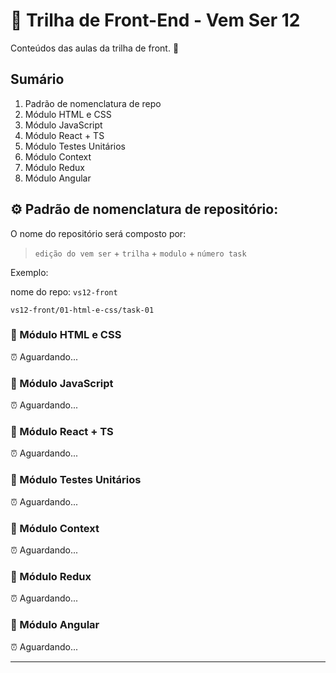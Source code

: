 # 🚀 Trilha de Front-End - Vem Ser 12

Conteúdos das aulas da trilha de front. 💙

## Sumário

1. Padrão de nomenclatura de repo
1. Módulo HTML e CSS
1. Módulo JavaScript
1. Módulo React + TS
1. Módulo Testes Unitários
1. Módulo Context
1. Módulo Redux
1. Módulo Angular

## ⚙️ Padrão de nomenclatura de repositório:

O nome do repositório será composto por:

> `edição do vem ser` + `trilha` + `modulo` + `número task`

Exemplo:

nome do repo: `vs12-front`

```
vs12-front/01-html-e-css/task-01
```

### 📂 Módulo HTML e CSS

⏰ Aguardando...

### 📂 Módulo JavaScript

⏰ Aguardando...

### 📂 Módulo React + TS

⏰ Aguardando...

### 📂 Módulo Testes Unitários

⏰ Aguardando...

### 📂 Módulo Context

⏰ Aguardando...

### 📂 Módulo Redux

⏰ Aguardando...

### 📂 Módulo Angular

⏰ Aguardando...

---
